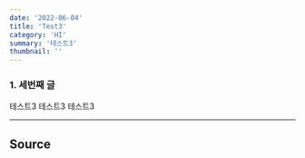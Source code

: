 ```yaml
---
date: '2022-06-04'
title: 'Test3'
category: 'HI'
summary: '테스트3'
thumbnail: ''
---
```


### 1. 세번째 글

테스트3
테스트3
테스트3

---

## Source
